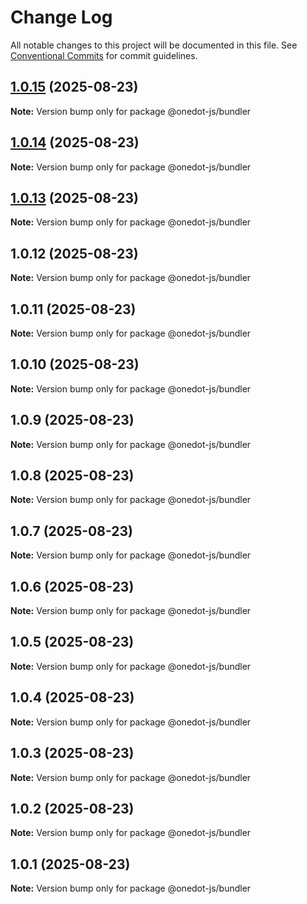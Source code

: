 # Change Log

All notable changes to this project will be documented in this file.
See [Conventional Commits](https://conventionalcommits.org) for commit guidelines.

## [1.0.15](https://github.com/OneDot-Communications/Onedot-JS/compare/@onedot-js/bundler@1.0.14...@onedot-js/bundler@1.0.15) (2025-08-23)

**Note:** Version bump only for package @onedot-js/bundler

## [1.0.14](https://github.com/OneDot-Communications/Onedot-JS/compare/@onedot-js/bundler@1.0.13...@onedot-js/bundler@1.0.14) (2025-08-23)

**Note:** Version bump only for package @onedot-js/bundler

## [1.0.13](https://github.com/OneDot-Communications/Onedot-JS/compare/@onedot-js/bundler@1.0.12...@onedot-js/bundler@1.0.13) (2025-08-23)

**Note:** Version bump only for package @onedot-js/bundler

## 1.0.12 (2025-08-23)

**Note:** Version bump only for package @onedot-js/bundler

## 1.0.11 (2025-08-23)

**Note:** Version bump only for package @onedot-js/bundler

## 1.0.10 (2025-08-23)

**Note:** Version bump only for package @onedot-js/bundler

## 1.0.9 (2025-08-23)

**Note:** Version bump only for package @onedot-js/bundler

## 1.0.8 (2025-08-23)

**Note:** Version bump only for package @onedot-js/bundler

## 1.0.7 (2025-08-23)

**Note:** Version bump only for package @onedot-js/bundler

## 1.0.6 (2025-08-23)

**Note:** Version bump only for package @onedot-js/bundler

## 1.0.5 (2025-08-23)

**Note:** Version bump only for package @onedot-js/bundler

## 1.0.4 (2025-08-23)

**Note:** Version bump only for package @onedot-js/bundler

## 1.0.3 (2025-08-23)

**Note:** Version bump only for package @onedot-js/bundler

## 1.0.2 (2025-08-23)

**Note:** Version bump only for package @onedot-js/bundler

## 1.0.1 (2025-08-23)

**Note:** Version bump only for package @onedot-js/bundler
